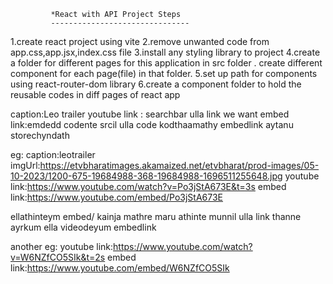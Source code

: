 



             *React with API Project Steps
             -------------------------------
1.create react project using vite
2.remove unwanted code from app.css,app.jsx,index.css file
3.install any styling library to project
4.create a folder for different pages for this application in src folder . create different component for each page(file) in that folder.
5.set up path for components using react-router-dom library
6.create a component folder to hold the reusable codes in diff pages of react app

caption:Leo trailer
youtube link : searchbar ulla link
we want embed link:emdedd codente srcil ulla code kodthaamathy
embedlink aytanu storechyndath

eg:
caption:leotrailer
imgUrl:https://etvbharatimages.akamaized.net/etvbharat/prod-images/05-10-2023/1200-675-19684988-368-19684988-1696511255648.jpg
youtube link:https://www.youtube.com/watch?v=Po3jStA673E&t=3s
embed link:https://www.youtube.com/embed/Po3jStA673E

ellathinteym embed/ kainja mathre maru athinte munnil ulla link thanne ayrkum ella videodeyum embedlink

another eg:
youtube link:https://www.youtube.com/watch?v=W6NZfCO5SIk&t=2s
embed link:https://www.youtube.com/embed/W6NZfCO5SIk
